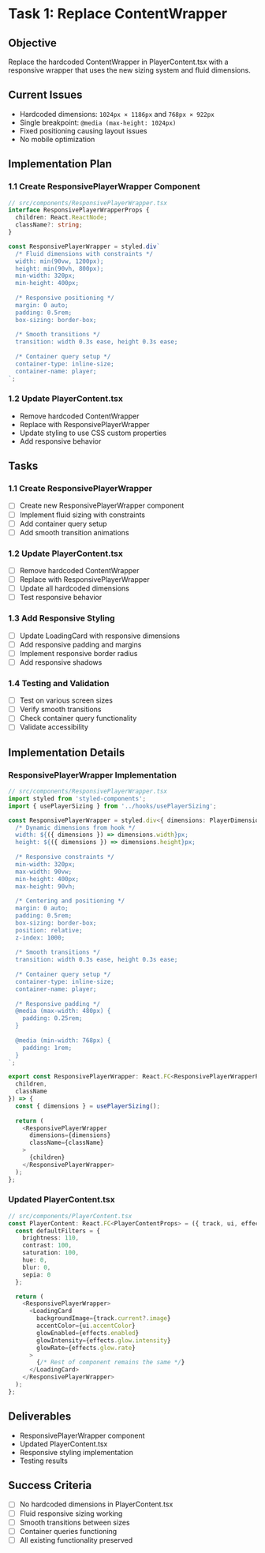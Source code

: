 # Task 1: Replace ContentWrapper

## Objective
Replace the hardcoded ContentWrapper in PlayerContent.tsx with a responsive wrapper that uses the new sizing system and fluid dimensions.

## Current Issues
- Hardcoded dimensions: `1024px × 1186px` and `768px × 922px`
- Single breakpoint: `@media (max-height: 1024px)`
- Fixed positioning causing layout issues
- No mobile optimization

## Implementation Plan

### 1.1 Create ResponsivePlayerWrapper Component
```typescript
// src/components/ResponsivePlayerWrapper.tsx
interface ResponsivePlayerWrapperProps {
  children: React.ReactNode;
  className?: string;
}

const ResponsivePlayerWrapper = styled.div`
  /* Fluid dimensions with constraints */
  width: min(90vw, 1200px);
  height: min(90vh, 800px);
  min-width: 320px;
  min-height: 400px;
  
  /* Responsive positioning */
  margin: 0 auto;
  padding: 0.5rem;
  box-sizing: border-box;
  
  /* Smooth transitions */
  transition: width 0.3s ease, height 0.3s ease;
  
  /* Container query setup */
  container-type: inline-size;
  container-name: player;
`;
```

### 1.2 Update PlayerContent.tsx
- Remove hardcoded ContentWrapper
- Replace with ResponsivePlayerWrapper
- Update styling to use CSS custom properties
- Add responsive behavior

## Tasks

### 1.1 Create ResponsivePlayerWrapper
- [ ] Create new ResponsivePlayerWrapper component
- [ ] Implement fluid sizing with constraints
- [ ] Add container query setup
- [ ] Add smooth transition animations

### 1.2 Update PlayerContent.tsx
- [ ] Remove hardcoded ContentWrapper
- [ ] Replace with ResponsivePlayerWrapper
- [ ] Update all hardcoded dimensions
- [ ] Test responsive behavior

### 1.3 Add Responsive Styling
- [ ] Update LoadingCard with responsive dimensions
- [ ] Add responsive padding and margins
- [ ] Implement responsive border radius
- [ ] Add responsive shadows

### 1.4 Testing and Validation
- [ ] Test on various screen sizes
- [ ] Verify smooth transitions
- [ ] Check container query functionality
- [ ] Validate accessibility

## Implementation Details

### ResponsivePlayerWrapper Implementation
```typescript
// src/components/ResponsivePlayerWrapper.tsx
import styled from 'styled-components';
import { usePlayerSizing } from '../hooks/usePlayerSizing';

const ResponsivePlayerWrapper = styled.div<{ dimensions: PlayerDimensions }>`
  /* Dynamic dimensions from hook */
  width: ${({ dimensions }) => dimensions.width}px;
  height: ${({ dimensions }) => dimensions.height}px;
  
  /* Responsive constraints */
  min-width: 320px;
  max-width: 90vw;
  min-height: 400px;
  max-height: 90vh;
  
  /* Centering and positioning */
  margin: 0 auto;
  padding: 0.5rem;
  box-sizing: border-box;
  position: relative;
  z-index: 1000;
  
  /* Smooth transitions */
  transition: width 0.3s ease, height 0.3s ease;
  
  /* Container query setup */
  container-type: inline-size;
  container-name: player;
  
  /* Responsive padding */
  @media (max-width: 480px) {
    padding: 0.25rem;
  }
  
  @media (min-width: 768px) {
    padding: 1rem;
  }
`;

export const ResponsivePlayerWrapper: React.FC<ResponsivePlayerWrapperProps> = ({ 
  children, 
  className 
}) => {
  const { dimensions } = usePlayerSizing();
  
  return (
    <ResponsivePlayerWrapper 
      dimensions={dimensions}
      className={className}
    >
      {children}
    </ResponsivePlayerWrapper>
  );
};
```

### Updated PlayerContent.tsx
```typescript
// src/components/PlayerContent.tsx
const PlayerContent: React.FC<PlayerContentProps> = ({ track, ui, effects, handlers }) => {
  const defaultFilters = {
    brightness: 110,
    contrast: 100,
    saturation: 100,
    hue: 0,
    blur: 0,
    sepia: 0
  };

  return (
    <ResponsivePlayerWrapper>
      <LoadingCard
        backgroundImage={track.current?.image}
        accentColor={ui.accentColor}
        glowEnabled={effects.enabled}
        glowIntensity={effects.glow.intensity}
        glowRate={effects.glow.rate}
      >
        {/* Rest of component remains the same */}
      </LoadingCard>
    </ResponsivePlayerWrapper>
  );
};
```

## Deliverables
- ResponsivePlayerWrapper component
- Updated PlayerContent.tsx
- Responsive styling implementation
- Testing results

## Success Criteria
- [ ] No hardcoded dimensions in PlayerContent.tsx
- [ ] Fluid responsive sizing working
- [ ] Smooth transitions between sizes
- [ ] Container queries functioning
- [ ] All existing functionality preserved
